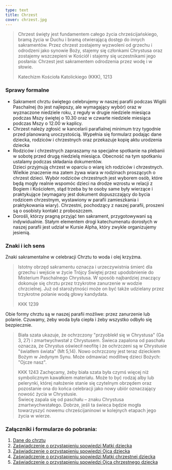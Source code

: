 ```yaml
---
type: text
title: Chrzest
cover: chrzest.jpg
---
```


> Chrzest święty jest fundamentem całego życia chrześcijańskiego, bramą życia w Duchu i bramą otwierającą dostęp do innych sakramentów. Przez chrzest zostajemy wyzwoleni od grzechu i odrodzeni jako synowie Boży, stajemy się członkami Chrystusa oraz zostajemy wszczepieni w Kościół i stajemy się uczestnikami jego posłania: Chrzest jest sakramentem odrodzenia przez wodę i w słowie.
>
> Katechizm Kościoła Katolickiego (KKK), 1213

### Sprawy formalne

- Sakrament chrztu świętego celebrujemy w naszej parafii podczas Wigilii Paschalnej (to jest najlepszy, ale wymagający wybór) oraz w wyznaczone niedziele roku, z reguły w drugie niedziele miesiąca podczas Mszy świętej o 10.30 oraz w czwarte niedziele miesiąca podczas Mszy o 12.00 w kaplicy.
- Chrzest należy zgłosić w kancelarii parafialnej minimum trzy tygodnie przed planowaną uroczystością. Wypełnia się formularz podając dane dziecka, rodziców i chrzestnych oraz przekazuje kopię aktu urodzenia dziecka
- Rodziców i chrzestnych zapraszamy na specjalne spotkanie na plebanii w sobotę przed drugą niedzielą miesiąca. Obecność na tym spotkaniu ustalamy podczas składania dokumentów.  
  Dzieci przyjmują chrzest w oparciu o wiarę ich rodziców i chrzestnych. Wielkie znaczenie ma zatem żywa wiara w rodzinach proszących o chrzest dzieci. Wybór rodziców chrzestnych jest wyborem osób, które będą mogły realnie wspomóc dzieci na drodze wzrostu w relacji z Bogiem i Kościołem, stąd trzeba by te osoby same były wierzące i praktykujące (wymagany jest dokument dopuszczający do bycia rodzicem chrzestnym, wystawiony w parafii zamieszkania i praktykowania wiary).
  Chrzestni, pochodzący z naszej parafii, proszeni są o osobisty kontakt z proboszczem.
- Dorośli, którzy pragną przyjąć ten sakrament, przygotowywani są indywidualnie. Stałym elementem drogi katechumenatu dorosłych w naszej parafii jest udział w Kursie Alpha, który zwykle organizujemy jesienią.

### Znaki i ich sens

Znaki sakramentalne w celebracji Chrztu to woda i olej krzyżma.

> Istotny obrzęd sakramentu oznacza i urzeczywistnia śmierć dla grzechu i wejście w życie Trójcy Świętej przez upodobnienie do Misterium Paschalnego Chrystusa. W sposób najbardziej znaczący dokonuje się chrztu przez trzykrotne zanurzenie w wodzie chrzcielnej. Już od starożytności może on być także udzielany przez trzykrotne polanie wodą głowy kandydata.
>
> KKK 1239

Obie formy chrztu są w naszej parafii możliwe: przez zanurzenie lub polanie. Czuwamy, żeby woda była ciepła i żeby wszystko odbyło się bezpiecznie.

> Biała szata ukazuje, że ochrzczony "przyoblekł się w Chrystusa" (Ga 3, 27) i zmartwychwstał z Chrystusem. Świeca zapalona od paschału oznacza, że Chrystus oświecił neofitę i że ochrzczeni są w Chrystusie "światłem świata" (Mt 5,14). Nowo ochrzczony jest teraz dzieckiem Bożym w Jedynym Synu. Może odmawiać modlitwę dzieci Bożych: "Ojcze nasz".
>
> KKK 1243
> Zachęcamy, żeby biała szata była czymś więcej niż symbolicznym kawałkiem materiału. Może to być rodzaj alby lub pelerynki, której nałożenie stanie się czytelnym obrzędem oraz pozostanie ona do końca celebracji jako nowy ubiór oznaczający nowość życia w Chrystusie.  
> Świecę zapala się od paschału – znaku Chrystusa zmartwychwstałego. Dobrze, jeśli ta świeca będzie mogła towarzyszyć nowemu chrześcijaninowi w kolejnych etapach jego życia w wierze.

### Załączniki i formularze do pobrania:

1. [Dane do chrztu](1_dane.docx)
2. [Zaświadczenie o przystąpieniu spowiedzi Matki dziecka](2_chrzest-matka.doc)
3. [Zaświadczenie o przystąpieniu spowiedzi Ojca dziecka](3_chrzest-ojciec.doc)
4. [Zaświadczenie o przystąpieniu spowiedzi Matki chrzestnej dziecka](4_chrzest-matka_chestna.doc)
5. [Zaświadczenie o przystąpieniu spowiedzi Ojca chrzestnego dziecka](5_chrzest-ojciec_chrzestny.doc)
